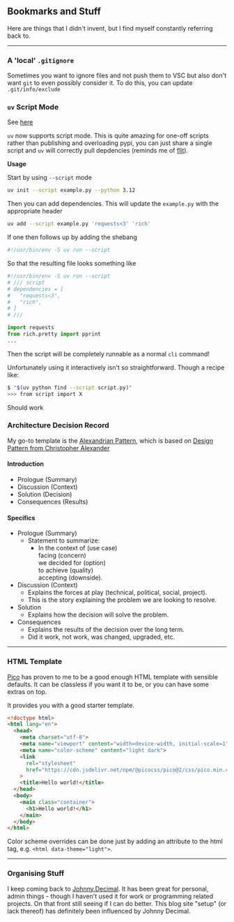 ## Bookmarks and Stuff

Here are things that I didn't invent, but I find myself constantly referring back to.

---

### A 'local' `.gitignore`

Sometimes you want to ignore files and not push them to VSC but also don't want `git` to even possibly consider it. To do this, you can update `.git/info/exclude`

### `uv` Script Mode

See [here](https://docs.astral.sh/uv/guides/scripts/#creating-a-python-script)

`uv` now supports script mode. This is quite amazing for one-off scripts rather than publishing and overloading pypi, you can just share a single script and `uv` will correctly pull depdencies (reminds me of [flit](https://flit.pypa.io/en/stable/)). 

**Usage**

Start by using `--script` mode

```sh
uv init --script example.py --python 3.12
```

Then you can add dependencies. This will update the `example.py` with the appropriate header

```sh
uv add --script example.py 'requests<3' 'rich'
```

If one then follows up by adding the shebang

```py
#!/usr/bin/env -S uv run --script
```

So that the resulting file looks something like

```py
#!/usr/bin/env -S uv run --script
# /// script
# dependencies = [
#   "requests<3",
#   "rich",
# ]
# ///

import requests
from rich.pretty import pprint
...
```

Then the script will be completely runnable as a normal `cli` command!

Unfortunately using it interactively isn't so straightforward. Though a recipe like:

```sh
$ "$(uv python find --script script.py)"
>>> from script import X
```

Should work

### Architecture Decision Record

My go-to template is the [Alexandrian Pattern]([https://github.com/jamesmh/architecture_decision_record/blob/master/adr_template_for_alexandrian_pattern.md](https://github.com/joelparkerhenderson/architecture-decision-record/tree/main/locales/en/templates/decision-record-template-for-alexandrian-pattern)), which is based on [Design Pattern from Christopher Alexander](https://en.wikipedia.org/wiki/Design_pattern)

#### Introduction

* Prologue (Summary)
* Discussion (Context)
* Solution (Decision)
* Consequences (Results)

#### Specifics

* Prologue (Summary)
  * Statement to summarize:
    * In the context of (use case)<br>
      facing (concern)<br>
      we decided for (option)<br>
      to achieve (quality)<br>
      accepting (downside).
* Discussion (Context)
  * Explains the forces at play (technical, political, social, project).
  * This is the story explaining the problem we are looking to resolve.
* Solution
  * Explains how the decision will solve the problem.
* Consequences
  * Explains the results of the decision over the long term.
  * Did it work, not work, was changed, upgraded, etc.
 
---

### HTML Template

[Pico](https://picocss.com/) has proven to me to be a good enough HTML template with sensible defaults. It can be classless if you want it to be, or you can have some extras on top. 

It provides you with a good starter template.

```html
<!doctype html>
<html lang="en">
  <head>
    <meta charset="utf-8">
    <meta name="viewport" content="width=device-width, initial-scale=1">
    <meta name="color-scheme" content="light dark">
    <link
      rel="stylesheet"
      href="https://cdn.jsdelivr.net/npm/@picocss/pico@2/css/pico.min.css"
    >
    <title>Hello world!</title>
  </head>
  <body>
    <main class="container">
      <h1>Hello world!</h1>
    </main>
  </body>
</html>
```

Color scheme overrides can be done just by adding an attribute to the html tag, e.g. `<html data-theme="light">`.

---

### Organising Stuff

I keep coming back to [Johnny.Decimal](https://johnnydecimal.com/). It has been great for personal, admin things - though I haven't used it for work or programming related projects. On that front still seeing if I can do better. This blog site "setup" (or lack thereof) has definitely been influenced by Johnny Decimal.
